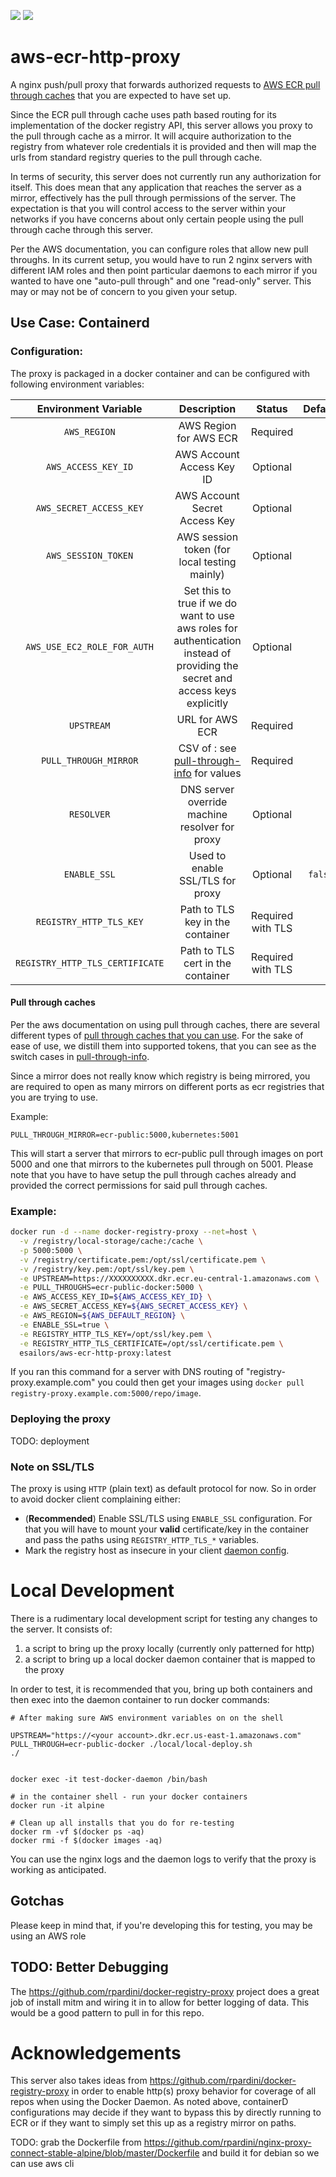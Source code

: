 <p align="left">
    <a href="https://hub.docker.com/r/esailors/aws-ecr-http-proxy" alt="Pulls">
        <img src="https://img.shields.io/docker/pulls/esailors/aws-ecr-http-proxy" /></a>
    <a href="https://www.esailors.de" alt="Maintained">
        <img src="https://img.shields.io/maintenance/yes/2022.svg" /></a>

</p>

# aws-ecr-http-proxy

A nginx push/pull proxy that forwards authorized requests to [AWS ECR pull through caches](https://docs.aws.amazon.com/AmazonECR/latest/userguide/pull-through-cache.html) that you are expected to have set up.

Since the ECR pull through cache uses path based routing for its implementation of the docker registry API, this server allows you proxy to 
the pull through cache as a mirror.  It will acquire authorization to the registry from whatever role credentials it is provided and then will
map the urls from standard registry queries to the pull through cache.

In terms of security, this server does not currently run any authorization for itself.  This does mean that any application that reaches the server
as a mirror, effectively has the pull through permissions of the server. The expectation is that you will control access to the server within your
networks if you have concerns about only certain people using the pull through cache through this server.

Per the AWS documentation, you can configure roles that allow new pull throughs.  In its current setup, you would have to run 2 nginx
servers with different IAM roles and then point particular daemons to each mirror if you wanted to have one "auto-pull through" and one "read-only" 
server.  This may or may not be of concern to you given your setup.

## Use Case: Containerd

### Configuration:
The proxy is packaged in a docker container and can be configured with following environment variables:

| Environment Variable                | Description                                    | Status                            | Default    |
| :---------------------------------: | :--------------------------------------------: | :-------------------------------: | :--------: |
| `AWS_REGION`                        | AWS Region for AWS ECR                         | Required                          |            |
| `AWS_ACCESS_KEY_ID`                 | AWS Account Access Key ID                      | Optional                          |            |
| `AWS_SECRET_ACCESS_KEY`             | AWS Account Secret Access Key                  | Optional                          |            |
| `AWS_SESSION_TOKEN`                 | AWS session token (for local testing mainly)   | Optional                          |            |
| `AWS_USE_EC2_ROLE_FOR_AUTH`         | Set this to true if we do want to use aws roles for authentication instead of providing the secret and access keys explicitly | Optional                          |            |
| `UPSTREAM`                          | URL for AWS ECR                                | Required                          |            |
| `PULL_THROUGH_MIRROR`               | CSV of <ecr name>:<port> see [pull-through-info](files/scripts/pull-through-info.sh) for values | Required | |
| `RESOLVER`                          | DNS server override machine resolver for proxy | Optional                          |            |
| `ENABLE_SSL`                        | Used to enable SSL/TLS for proxy               | Optional                          | `false`    |
| `REGISTRY_HTTP_TLS_KEY`             | Path to TLS key in the container               | Required with TLS                 |            |
| `REGISTRY_HTTP_TLS_CERTIFICATE`     | Path to TLS cert in the container              | Required with TLS                 |            |

#### Pull through caches

Per the aws documentation on using pull through caches, there are several different types of [pull through caches that you can use](https://docs.aws.amazon.com/AmazonECR/latest/userguide/pull-through-cache-working.html).  For the sake of ease of use, we distill them into supported tokens, that you can see as the switch cases in 
[pull-through-info](./files/scripts/pull-through-info.sh).

Since a mirror does not really know which registry is being mirrored, you are required to open as many mirrors on different ports as ecr registries that you
are trying to use.

Example:

`PULL_THROUGH_MIRROR=ecr-public:5000,kubernetes:5001`

This will start a server that mirrors to ecr-public pull through images on port 5000 and one that mirrors to the kubernetes pull through on 5001. Please note that you
have to have setup the pull through caches already and provided the correct permissions for said pull through caches.

### Example:

```sh
docker run -d --name docker-registry-proxy --net=host \
  -v /registry/local-storage/cache:/cache \
  -p 5000:5000 \
  -v /registry/certificate.pem:/opt/ssl/certificate.pem \
  -v /registry/key.pem:/opt/ssl/key.pem \
  -e UPSTREAM=https://XXXXXXXXXX.dkr.ecr.eu-central-1.amazonaws.com \
  -e PULL_THROUGHS=ecr-public-docker:5000 \
  -e AWS_ACCESS_KEY_ID=${AWS_ACCESS_KEY_ID} \
  -e AWS_SECRET_ACCESS_KEY=${AWS_SECRET_ACCESS_KEY} \
  -e AWS_REGION=${AWS_DEFAULT_REGION} \
  -e ENABLE_SSL=true \
  -e REGISTRY_HTTP_TLS_KEY=/opt/ssl/key.pem \
  -e REGISTRY_HTTP_TLS_CERTIFICATE=/opt/ssl/certificate.pem \
  esailors/aws-ecr-http-proxy:latest
```

If you ran this command for a server with DNS routing of "registry-proxy.example.com" you could then get your images using `docker pull registry-proxy.example.com:5000/repo/image`.

### Deploying the proxy

TODO: deployment

### Note on SSL/TLS
The proxy is using `HTTP` (plain text) as default protocol for now. So in order to avoid docker client complaining either:
 - (**Recommended**) Enable SSL/TLS using `ENABLE_SSL` configuration. For that you will have to mount your **valid** certificate/key in the container and pass the paths using  `REGISTRY_HTTP_TLS_*` variables.
 - Mark the registry host as insecure in your client [daemon config](https://docs.docker.com/registry/insecure/).
  
# Local Development

There is a rudimentary local development script for testing any changes to the server.  It consists of:

1. a script to bring up the proxy locally (currently only patterned for http)
2. a script to bring up a local docker daemon container that is mapped to the proxy

In order to test, it is recommended that you, bring up both containers and then exec into the daemon container to run docker commands:

```shell
# After making sure AWS environment variables on on the shell

UPSTREAM="https://<your account>.dkr.ecr.us-east-1.amazonaws.com" PULL_THROUGH=ecr-public-docker ./local/local-deploy.sh
./


docker exec -it test-docker-daemon /bin/bash

# in the container shell - run your docker containers
docker run -it alpine

# Clean up all installs that you do for re-testing
docker rm -vf $(docker ps -aq)
docker rmi -f $(docker images -aq)
```

You can use the nginx logs and the daemon logs to verify that the proxy is working as anticipated.

## Gotchas

Please keep in mind that, if you're developing this for testing, you may be using an AWS role 

## TODO: Better Debugging

The https://github.com/rpardini/docker-registry-proxy project does a great job of install mitm and wiring it in to
allow for better logging of data.  This would be a good pattern to pull in for this repo.

# Acknowledgements

This server also takes ideas from https://github.com/rpardini/docker-registry-proxy in order to enable http(s) proxy
behavior for coverage of all repos when using the Docker Daemon.  As noted above, containerD configurations may
decide if they want to bypass this by directly running to ECR or if they want to simply set this up as a registry
mirror on paths.

TODO: grab the Dockerfile from https://github.com/rpardini/nginx-proxy-connect-stable-alpine/blob/master/Dockerfile
and build it for debian so we can use aws cli